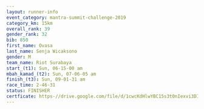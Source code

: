 ```yaml
---
layout: runner-info 
event_category: mantra-summit-challenge-2019 
category_km: 15km 
overall_rank: 39
gender_rank: 32
bib: 850
first_name: Ovasa
last_name: Senja Wicaksono
gender: M
team_name: Riot Surabaya
start_(t1): Sun, 06-15-00 am
mbah_kamad_(t2): Sun, 07-06-05 am
finish_(t3): Sun, 09-01-31 am
race_time: 2-46-31
status: FINISHER
certficate: https-//drive.google.com/file/d/1cwcKdHlwYBC15s3t0nIexvi3DIVp6QAu/view?usp=sharing
---
```

